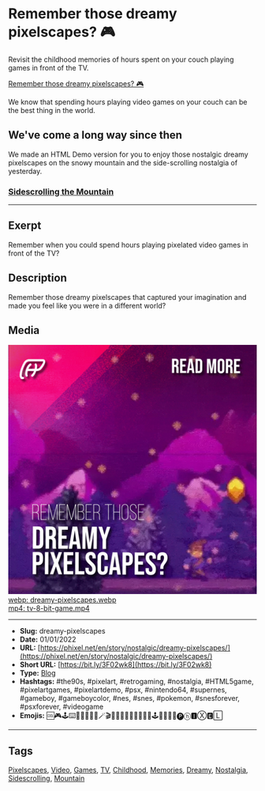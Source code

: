 # Remember those dreamy pixelscapes? 🎮
Revisit the childhood memories of hours spent on your couch playing games in front of the TV.

[Remember those dreamy pixelscapes? 🎮](https://youtu.be/7nu1ImwCeDI)

We know that spending hours playing video games on your couch can be the best thing in the world.

## We've come a long way since then

We made an HTML Demo version for you to enjoy those nostalgic dreamy pixelscapes on the snowy mountain and the side-scrolling nostalgia of yesterday.

### [Sidescrolling the Mountain](https://codepen.io/The_Phixel/pen/qBYvaLJ)[](https://codepen.io/The_Phixel/pen/qBYvaLJ)
------------
## Exerpt
Remember when you could spend hours playing pixelated video games in front of the TV?
## Description
Remember those dreamy pixelscapes that captured your imagination and made you feel like you were in a different world?
## Media
<img src="media/92df0de0/cover-dreamy-pixelscapes.jpg" loading="lazy"><br>
	<a href="media/3ef3e8c3/dreamy-pixelscapes.webp" target="_media">webp: dreamy-pixelscapes.webp</a><br>
	<a href="media/a196434a/tv-8-bit-game.mp4" target="_media">mp4: tv-8-bit-game.mp4</a><br>

------------
- **Slug:** dreamy-pixelscapes
- **Date:** 01/01/2022
- **URL:** [https://phixel.net/en/story/nostalgic/dreamy-pixelscapes/](https://phixel.net/en/story/nostalgic/dreamy-pixelscapes/)
- **Short URL:** [https://bit.ly/3F02wk8](https://bit.ly/3F02wk8)
- **Type:** [Blog](#blog)
- **Hashtags:** #the90s, #pixelart, #retrogaming, #nostalgia, #HTML5game, #pixelartgames, #pixelartdemo, #psx, #nintendo64, #supernes, #gameboy, #gameboycolor, #nes, #snes, #pokemon, #snesforever, #psxforever, #videogame
- **Emojis:** 🆒🎮🕹️⌨️👾🔮🗻🔶🔷🪄🎬👸🏰🌠🎆💡​💾​💪​​🧠​🎹​​🕹​🌃​🍄✨💯🅟ⓗ🅸Ⓧ🅴🄻

------------
## Tags
[Pixelscapes](#pixelscapes), [Video](#video), [Games](#games), [TV](#tv), [Childhood](#childhood), [Memories](#memories), [Dreamy](#dreamy), [Nostalgia](#nostalgia), [Sidescrolling](#sidescrolling), [Mountain](#mountain)
